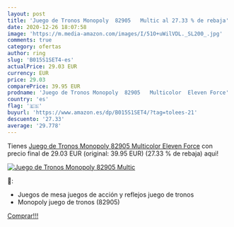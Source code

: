 ```yaml
---
layout: post
title: 'Juego de Tronos Monopoly  82905   Multic al 27.33 % de rebaja'
date: 2020-12-26 18:07:58
image: 'https://m.media-amazon.com/images/I/51O+uWilVDL._SL200_.jpg'
comments: true
category: ofertas
author: ring
slug: 'B015S1SET4-es'
actualPrice: 29.03 EUR
currency: EUR
price: 29.03
comparePrice: 39.95 EUR
prodname: 'Juego de Tronos Monopoly  82905   Multicolor  Eleven Force'
country: 'es'
flag: '🇪🇸'
buyurl: 'https://www.amazon.es/dp/B015S1SET4/?tag=tolees-21'
descuento: '27.33'
average: '29.778'
---
```


Tienes [Juego de Tronos Monopoly  82905   Multicolor  Eleven Force](https://www.amazon.es/dp/B015S1SET4/?tag=tolees-21) con precio final de  29.03 EUR (original: 39.95 EUR) (27.33 %  de rebaja) aqui!

[![Juego de Tronos Monopoly  82905   Multic](https://m.media-amazon.com/images/I/51O+uWilVDL._SL200_.jpg)](https://www.amazon.es/dp/B015S1SET4/?tag=tolees-21)

🔎:

- Juegos de mesa juegos de acción y reflejos juego de tronos
- Monopoly juego de tronos (82905)

[Comprar!!!](https://www.amazon.es/dp/B015S1SET4/?tag=tolees-21)
